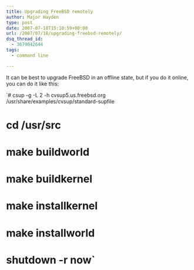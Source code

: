 ```yaml
---
title: Upgrading FreeBSD remotely
author: Major Hayden
type: post
date: 2007-07-18T15:10:59+00:00
url: /2007/07/18/upgrading-freebsd-remotely/
dsq_thread_id:
  - 3679042644
tags:
  - command line

---
```

It can be best to upgrade FreeBSD in an offline state, but if you do it online, you can do it like this:

`# csup -g -L 2 -h cvsup5.us.freebsd.org /usr/share/examples/cvsup/standard-supfile<br />
# cd /usr/src<br />
# make buildworld<br />
# make buildkernel<br />
# make installkernel<br />
# make installworld<br />
# shutdown -r now`